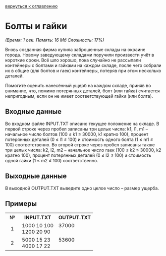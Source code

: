 <a href="/README.md">вернуться к оглавлению</a><br>

<h1>Болты и гайки</h1>
<i>(Время: 1&nbsp;сек. Память: 16 Мб&nbsp;Сложность: 17%)</i>

<p class=text>
Вновь созданная фирма купила заброшенные склады на окраине города. Новому заведующему складами поручили произвести учёт в короткие сроки. Всё шло хорошо, пока случайно не рассыпали контейнеры с болтами и гайками на каждом складе, после чего собрали их в общие (для болтов и гаек) контейнеры, потеряв при этом несколько деталей. 
</p>
<p class=text>
Помогите оценить нанесённый ущерб на каждом складе, приняв во внимание, что, помимо потерянных деталей, болт (или гайка) считается непригодным, если он не имеет соответствующей гайки (или болта).
</p>

<h2>Входные данные</h2>

<p class=text>
Во входном файле INPUT.TXT описано текущее положение на складе. В первой строке через пробел записаны три целых числа: k1, l1, m1 – начальное число болтов (100 &le; k1 &le; 30000, k1 кратно 100), процент потерянных деталей (0 &le; l1 &le; 100) и стоимость одного болта (1 &le; m1 &le; 100) соответственно. Во второй строке через пробел записаны также три целых числа: k2, l2, m2 – начальное число гаек (100 &le; k2 &le; 30000, k2 кратно 100), процент потерянных деталей (0 &le; l2 &le; 100) и стоимость одной гайки (1 &le; m2 &le; 100) соответственно.
</p>

<h2>Выходные данные</h2>

<p class=text>
В выходной OUTPUT.TXT выведите одно целое число – размер ущерба.
</p>

<h2>Примеры</h2>

<table class=main cellpadding=2 cellspacing=1>
<tr><th width=30>№</th><th>INPUT.TXT</th><th>OUTPUT.TXT</th></tr>
<tr class=white2><td align=center>1</td><td valign=top>1000 10 100<br>1200 20 90</td><td valign=top>37000</td></tr>
<tr class=white2><td align=center>2</td><td valign=top>5000 15 23<br>4000 17 22</td><td valign=top>53600</td></tr>
</table>